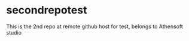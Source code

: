 secondrepotest
==============

This is the 2nd repo at remote github host for test, belongs to Athensoft studio
